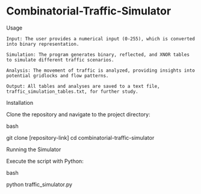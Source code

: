 # Combinatorial-Traffic-Simulator

Usage

    Input: The user provides a numerical input (0-255), which is converted into binary representation.

    Simulation: The program generates binary, reflected, and XNOR tables to simulate different traffic scenarios.

    Analysis: The movement of traffic is analyzed, providing insights into potential gridlocks and flow patterns.

    Output: All tables and analyses are saved to a text file, traffic_simulation_tables.txt, for further study.

Installation

Clone the repository and navigate to the project directory:

bash

git clone [repository-link]
cd combinatorial-traffic-simulator

Running the Simulator

Execute the script with Python:

bash

python traffic_simulator.py
